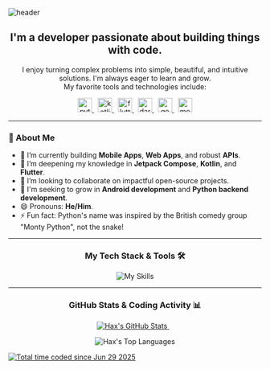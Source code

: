 ![header](https://capsule-render.vercel.app/api?text=Hello%20Everyone!&type=waving&color=gradient&height=120&fontAlignY=45&fontSize=80)
<h2 align="center">I'm a developer passionate about building things with code.</h2>

<p align="center">
  I enjoy turning complex problems into simple, beautiful, and intuitive solutions. I'm always eager to learn and grow.
  <br>
  My favorite tools and technologies include:
</p>

<p align="center">
  <a href="https://www.python.org" target="_blank" rel="noreferrer"> <img src="https://emojis.slackmojis.com/emojis/images/1643514369/3438/python.gif?1643514369" width="28" alt="python"/> </a>
  &nbsp;
  <a href="https://kotlinlang.org" target="_blank" rel="noreferrer"> <img src="https://emojis.slackmojis.com/emojis/images/1645726790/54023/kotlin-party.gif?1645726790" width="28" alt="kotlin"/> </a>
  &nbsp;
  <a href="https://flutter.dev" target="_blank" rel="noreferrer"> <img src="https://img.icons8.com/external-tal-revivo-filled-tal-revivo/48/external-flutter-is-an-open-source-mobile-application-development-framework-created-by-google-logo-filled-tal-revivo.png" width="28" alt="flutter"/> </a>
  &nbsp;
  <a href="https://dart.dev" target="_blank" rel="noreferrer"> <img src="https://img.icons8.com/color/48/dart.png" width="28" alt="dart"/> </a>
  &nbsp;
  <a href="https://go.dev/" target="_blank" rel="noreferrer"> <img src="https://emojis.slackmojis.com/emojis/images/1643514073/291/golang.png?1643514073" width="28" alt="go"/> </a>
  &nbsp;
  <a href="https://www.mongodb.com/" target="_blank" rel="noreferrer"> <img src="https://emojis.slackmojis.com/emojis/images/1643514905/9226/mongo_db.png?1643514905" width="28" alt="mongodb"/> </a>
</p>

---

### 📌 About Me

- 🔭 I’m currently building **Mobile Apps**, **Web Apps**, and robust **APIs**.
- 🌱 I’m deepening my knowledge in **Jetpack Compose**, **Kotlin**, and **Flutter**.
- 👯 I’m looking to collaborate on impactful open-source projects.
- 🤔 I'm seeking to grow in **Android development** and **Python backend development**.
- 😄 Pronouns: **He/Him**.
- ⚡ Fun fact: Python's name was inspired by the British comedy group "Monty Python", not the snake!

---

<h3 align="center">My Tech Stack & Tools 🛠️</h3>

<p align="center">
  <img src="https://skillicons.dev/icons?i=python,dart,kotlin,javascript,flutter,androidstudio,idea,pycharm,github,mongodb,redis" alt="My Skills"/>
</p>

---

<h3 align="center">GitHub Stats & Coding Activity 📊</h3>

<p align="center">
  <a href="https://github.com/CodemHax">
    <img src="https://github-readme-streak-stats.herokuapp.com/?user=CodemHax&theme=dark" alt="Hax's GitHub Stats" />
  </a>
  &nbsp;&nbsp;
</p>
<p align="center">
    <img src="https://github-readme-stats.vercel.app/api/top-langs/?username=CodemHax&layout=compact&theme=merko&hide_border=true&count_private=true" alt="Hax's Top Languages" />
</p>

<a href="https://wakatime.com/@82c75ba1-f75b-437d-93ca-fa850b619f52"><img src="https://wakatime.com/badge/user/82c75ba1-f75b-437d-93ca-fa850b619f52.svg" alt="Total time coded since Jun 29 2025" /></a>
